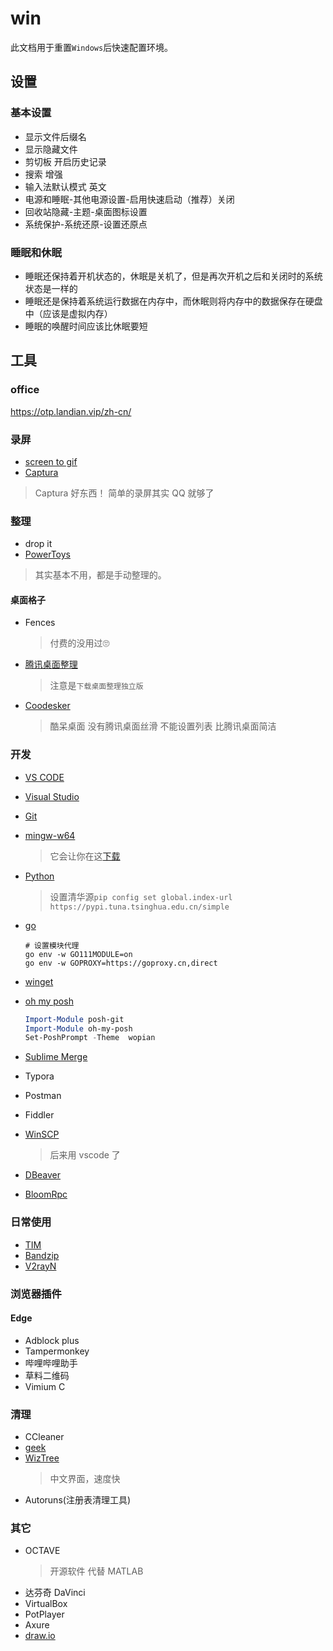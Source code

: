 # win

此文档用于重置`Windows`后快速配置环境。

## 设置

### 基本设置

- 显示文件后缀名
- 显示隐藏文件
- 剪切板 开启历史记录
- 搜索 增强
- 输入法默认模式 英文
- 电源和睡眠-其他电源设置-启用快速启动（推荐）关闭
- 回收站隐藏-主题-桌面图标设置
- 系统保护-系统还原-设置还原点

### 睡眠和休眠

- 睡眠还保持着开机状态的，休眠是关机了，但是再次开机之后和关闭时的系统状态是一样的
- 睡眠还是保持着系统运行数据在内存中，而休眠则将内存中的数据保存在硬盘中（应该是虚拟内存）
- 睡眠的唤醒时间应该比休眠要短

## 工具

### office

<https://otp.landian.vip/zh-cn/>

### 录屏

- [screen to gif](https://github.com/NickeManarin/ScreenToGif)
- [Captura](https://github.com/MathewSachin/Captura)

> Captura 好东西！ 简单的录屏其实 QQ 就够了

### 整理

- drop it
- [PowerToys](https://docs.microsoft.com/zh-cn/windows/powertoys/)

> 其实基本不用，都是手动整理的。

#### 桌面格子

- Fences
  > 付费的没用过🙄
- [腾讯桌面整理](https://guanjia.qq.com/product/zmzl/)
  > 注意是`下载桌面整理独立版`
- [Coodesker](https://www.coodesker.com/)
  > 酷呆桌面 没有腾讯桌面丝滑 不能设置列表 比腾讯桌面简洁

### 开发

- [VS CODE](https://code.visualstudio.com/)
- [Visual Studio](https://visualstudio.microsoft.com/zh-hans/)
- [Git](https://git-scm.com/download/win)
- [mingw-w64](http://mingw-w64.org/doku.php/download)
  > 它会让你在这[下载](https://sourceforge.net/projects/mingw-w64/files/mingw-w64/mingw-w64-release/)  
- [Python](https://www.python.org/downloads/)
  > 设置清华源`pip config set global.index-url https://pypi.tuna.tsinghua.edu.cn/simple`
- [go](https://golang.org/)
  
  ```pwsh
  # 设置模块代理
  go env -w GO111MODULE=on
  go env -w GOPROXY=https://goproxy.cn,direct
  ```

- [winget](https://docs.microsoft.com/en-us/windows/package-manager/winget/)
- [oh my posh](https://ohmyposh.dev/)

  ```ps1
  Import-Module posh-git
  Import-Module oh-my-posh
  Set-PoshPrompt -Theme  wopian
  ```

- [Sublime Merge](https://www.sublimemerge.com/)
- Typora
- Postman
- Fiddler
- [WinSCP](https://winscp.net/eng/docs/lang:chs)
  > 后来用 vscode 了
- [DBeaver](https://dbeaver.io/)
- [BloomRpc](https://github.com/bloomrpc/bloomrpc)

### 日常使用

- [TIM](https://office.qq.com/download.html)
- [Bandzip](http://www.bandisoft.com/)
- [V2rayN](https://github.com/2dust/v2rayN/releases)

### 浏览器插件

#### Edge

- Adblock plus
- Tampermonkey
- 哔哩哔哩助手
- 草料二维码
- Vimium C

### 清理

- CCleaner
- [geek](https://geekuninstaller.com/)
- [WizTree](https://www.diskanalyzer.com/download)
  > 中文界面，速度快
- Autoruns(注册表清理工具)

### 其它

- OCTAVE
  > 开源软件 代替 MATLAB
- 达芬奇 DaVinci
- VirtualBox
- PotPlayer
- Axure
- [draw.io](https://app.diagrams.net/)
